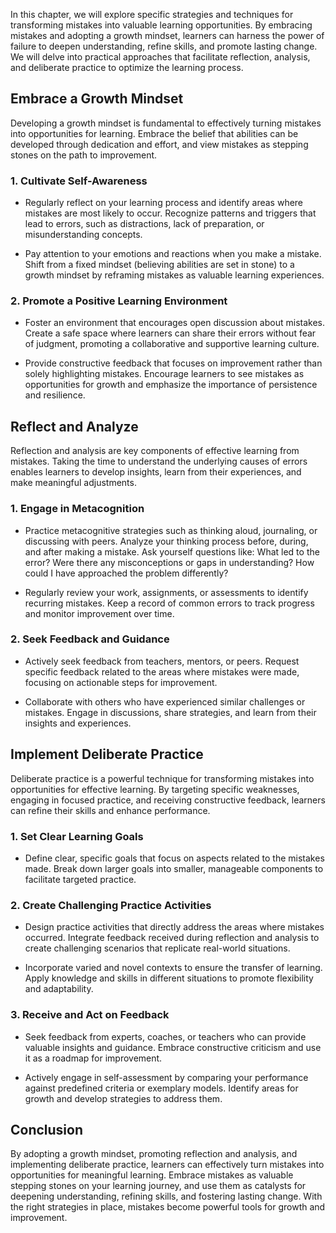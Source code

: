 
In this chapter, we will explore specific strategies and techniques for transforming mistakes into valuable learning opportunities. By embracing mistakes and adopting a growth mindset, learners can harness the power of failure to deepen understanding, refine skills, and promote lasting change. We will delve into practical approaches that facilitate reflection, analysis, and deliberate practice to optimize the learning process.

**Embrace a Growth Mindset**
----------------------------

Developing a growth mindset is fundamental to effectively turning mistakes into opportunities for learning. Embrace the belief that abilities can be developed through dedication and effort, and view mistakes as stepping stones on the path to improvement.

### **1. Cultivate Self-Awareness**

* Regularly reflect on your learning process and identify areas where mistakes are most likely to occur. Recognize patterns and triggers that lead to errors, such as distractions, lack of preparation, or misunderstanding concepts.

* Pay attention to your emotions and reactions when you make a mistake. Shift from a fixed mindset (believing abilities are set in stone) to a growth mindset by reframing mistakes as valuable learning experiences.

### **2. Promote a Positive Learning Environment**

* Foster an environment that encourages open discussion about mistakes. Create a safe space where learners can share their errors without fear of judgment, promoting a collaborative and supportive learning culture.

* Provide constructive feedback that focuses on improvement rather than solely highlighting mistakes. Encourage learners to see mistakes as opportunities for growth and emphasize the importance of persistence and resilience.

**Reflect and Analyze**
-----------------------

Reflection and analysis are key components of effective learning from mistakes. Taking the time to understand the underlying causes of errors enables learners to develop insights, learn from their experiences, and make meaningful adjustments.

### **1. Engage in Metacognition**

* Practice metacognitive strategies such as thinking aloud, journaling, or discussing with peers. Analyze your thinking process before, during, and after making a mistake. Ask yourself questions like: What led to the error? Were there any misconceptions or gaps in understanding? How could I have approached the problem differently?

* Regularly review your work, assignments, or assessments to identify recurring mistakes. Keep a record of common errors to track progress and monitor improvement over time.

### **2. Seek Feedback and Guidance**

* Actively seek feedback from teachers, mentors, or peers. Request specific feedback related to the areas where mistakes were made, focusing on actionable steps for improvement.

* Collaborate with others who have experienced similar challenges or mistakes. Engage in discussions, share strategies, and learn from their insights and experiences.

**Implement Deliberate Practice**
---------------------------------

Deliberate practice is a powerful technique for transforming mistakes into opportunities for effective learning. By targeting specific weaknesses, engaging in focused practice, and receiving constructive feedback, learners can refine their skills and enhance performance.

### **1. Set Clear Learning Goals**

* Define clear, specific goals that focus on aspects related to the mistakes made. Break down larger goals into smaller, manageable components to facilitate targeted practice.

### **2. Create Challenging Practice Activities**

* Design practice activities that directly address the areas where mistakes occurred. Integrate feedback received during reflection and analysis to create challenging scenarios that replicate real-world situations.

* Incorporate varied and novel contexts to ensure the transfer of learning. Apply knowledge and skills in different situations to promote flexibility and adaptability.

### **3. Receive and Act on Feedback**

* Seek feedback from experts, coaches, or teachers who can provide valuable insights and guidance. Embrace constructive criticism and use it as a roadmap for improvement.

* Actively engage in self-assessment by comparing your performance against predefined criteria or exemplary models. Identify areas for growth and develop strategies to address them.

**Conclusion**
--------------

By adopting a growth mindset, promoting reflection and analysis, and implementing deliberate practice, learners can effectively turn mistakes into opportunities for meaningful learning. Embrace mistakes as valuable stepping stones on your learning journey, and use them as catalysts for deepening understanding, refining skills, and fostering lasting change. With the right strategies in place, mistakes become powerful tools for growth and improvement.
